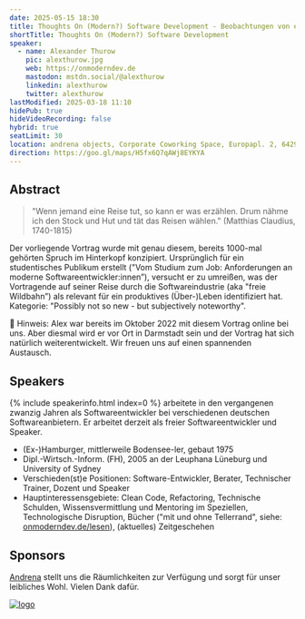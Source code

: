 ```yaml
---
date: 2025-05-15 18:30
title: Thoughts On (Modern?) Software Development - Beobachtungen von einer 20-jährigen Reise
shortTitle: Thoughts On (Modern?) Software Development
speaker:
  - name: Alexander Thurow
    pic: alexthurow.jpg
    web: https://onmoderndev.de
    mastodon: mstdn.social/@alexthurow
    linkedin: alexthurow
    twitter: alexthurow
lastModified: 2025-03-18 11:10
hidePub: true
hideVideoRecording: false
hybrid: true
seatLimit: 30
location: andrena objects, Corporate Coworking Space, Europapl. 2, 64293 Darmstadt
direction: https://goo.gl/maps/H5fx6Q7qAWj8EYKYA
---
```


## Abstract

> "Wenn jemand eine Reise tut, so kann er was erzählen. Drum nähme ich den Stock und Hut und tät das Reisen wählen." (Matthias Claudius, 1740-1815)

Der vorliegende Vortrag wurde mit genau diesem, bereits 1000-mal gehörten Spruch im Hinterkopf konzipiert. Ursprünglich für ein studentisches Publikum erstellt ("Vom Studium zum Job: Anforderungen an moderne Softwareentwickler:innen”), versucht er zu umreißen, was der Vortragende auf seiner Reise durch die Softwareindustrie (aka "freie Wildbahn”) als relevant für ein produktives (Über-)Leben identifiziert hat. Kategorie: "Possibly not so new - but subjectively noteworthy".

📢 Hinweis: Alex war bereits im Oktober 2022 mit diesem Vortrag online bei uns. Aber diesmal wird er vor Ort in Darmstadt sein und der Vortrag hat sich natürlich weiterentwickelt. Wir freuen uns auf einen spannenden Austausch.

## Speakers

{% include speakerinfo.html index=0 %} arbeitete in den vergangenen zwanzig Jahren als Softwareentwickler bei verschiedenen deutschen Softwareanbietern. Er arbeitet derzeit als freier Softwareentwickler und Speaker.
* (Ex-)Hamburger, mittlerweile Bodensee-ler, gebaut 1975
* Dipl.-Wirtsch.-Inform. (FH), 2005 an der Leuphana Lüneburg und University of Sydney
* Verschieden(st)e Positionen: Software-Entwickler, Berater, Technischer Trainer, Dozent und Speaker
* Hauptinteressensgebiete: Clean Code, Refactoring, Technische Schulden, Wissensvermittlung und Mentoring im Speziellen, Technologische Disruption, Bücher ("mit und ohne Tellerrand", siehe: [onmoderndev.de/lesen](https://onmoderndev.de/lesen)), (aktuelles) Zeitgeschehen

## Sponsors

[Andrena](https://www.andrena.de/) stellt uns die Räumlichkeiten zur Verfügung und sorgt für unser leibliches Wohl. Vielen Dank dafür. 

[![logo](/images/sponsors/andrena.png)](https://www.andrena.de/) 
